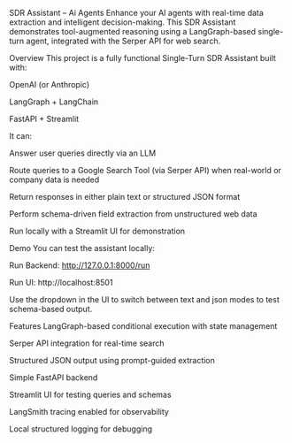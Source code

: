 SDR Assistant – Ai Agents
Enhance your AI agents with real-time data extraction and intelligent decision-making. This SDR Assistant demonstrates tool-augmented reasoning using a LangGraph-based single-turn agent, integrated with the Serper API for web search.

Overview
This project is a fully functional Single-Turn SDR Assistant built with:

OpenAI (or Anthropic)

LangGraph + LangChain

FastAPI + Streamlit

It can:

Answer user queries directly via an LLM

Route queries to a Google Search Tool (via Serper API) when real-world or company data is needed

Return responses in either plain text or structured JSON format

Perform schema-driven field extraction from unstructured web data

Run locally with a Streamlit UI for demonstration

Demo
You can test the assistant locally:

Run Backend: http://127.0.0.1:8000/run

Run UI: http://localhost:8501

Use the dropdown in the UI to switch between text and json modes to test schema-based output.

Features
LangGraph-based conditional execution with state management

Serper API integration for real-time search

Structured JSON output using prompt-guided extraction

Simple FastAPI backend

Streamlit UI for testing queries and schemas

LangSmith tracing enabled for observability

Local structured logging for debugging

